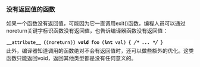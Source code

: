 ### 没有返回值的函数

如果一个函数没有返回值，可能因为它一直调用exit()函数，编程人员可以通过noreturn关键字标识函数没有返回值，也告诉编译器函数没有返回值：



![592.png](../images/592.png)
此外，编译器知道调用的函数绝对不会有返回值时，还可以做些额外的优化。这类函数只能返回void，返回其他类型都是没有任何意义的。

